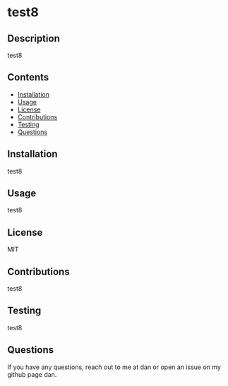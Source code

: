 # test8

  ## Description
  test8

  ## Contents
   - [Installation](#Installation)
   - [Usage](#Usage)
   - [License](#License)
   - [Contributions](#Contributions)
   - [Testing](#Testing)
   - [Questions](#Questions)

  ## Installation
  test8
  
  ## Usage
  test8
  
  ## License
  MIT

  ## Contributions
  test8

  ## Testing
  test8

  ## Questions
  If you have any questions, reach out to me at dan or open an issue on my github page dan.
